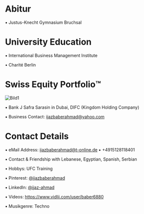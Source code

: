 # Abitur

▪︎ Justus-Knecht Gymnasium Bruchsal

# University Education

▪︎ International Business Management Institute

• Charité Berlin 

# Swiss Equity Portfolio™️

![Bild1](https://user-images.githubusercontent.com/95079463/171628129-70f295ea-54da-469c-ab73-f94870a4dfb5.png)

▪ Bank J Safra Sarasin in Dubai, DIFC (Kingdom Holding Company)

▪︎ Business Contact: ijazbaberahmad@yahoo.com 

# Contact Details 

▪︎ eMail Address: ijazbaberahmad@t-online.de ▪︎ +4915128118401 

▪︎ Contact & Friendship with Lebanese, Egyptian, Spanish, Serbian

• Hobbys: UFC Training

▪︎ Pinterest: [@ijazbaberahmad](https://www.pinterest.de/ijazbaberahmad/)

▪︎ LinkedIn: [@ijaz-ahmad](https://www.linkedin.com/in/ijaz-ahmad-69677b13a/)

• Videos: https://www.vidlii.com/user/baber6880

▪︎ Musikgenre: Techno





